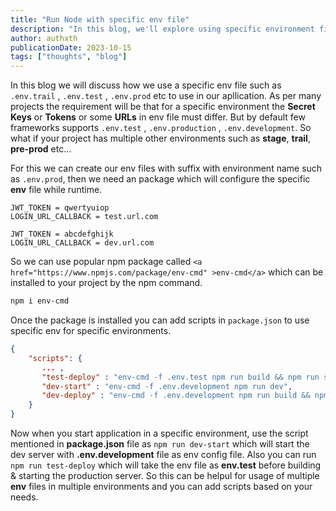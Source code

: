 ```yaml
---
title: "Run Node with specific env file"
description: "In this blog, we'll explore using specific environment files like .env.trail or .env.test in our applications, along with scripting for management."
author: authxth
publicationDate: 2023-10-15
tags: ["thoughts", "blog"]
---
```


In this blog we will discuss how we use a specific env file such as `.env.trail` , `.env.test` , `.env.prod` etc to use in our apllication.
As per many projects the requirement will be that for a specific environment the **Secret Keys** or **Tokens** or some **URLs** in env file must differ. But by default few frameworks supports `.env.test` , `.env.production` , `.env.development`. So what if your project has multiple other environments such as **stage**, **trail**, **pre-prod** etc...

For this we can create our env files with suffix with environment name such as `.env.prod`, then we need an package which will configure the specific **env** file while runtime.

```bash:.env.test
JWT_TOKEN = qwertyuiop
LOGIN_URL_CALLBACK = test.url.com
```

```bash:.env.development
JWT_TOKEN = abcdefghijk
LOGIN_URL_CALLBACK = dev.url.com
```

So we can use popular npm package called `<a href="https://www.npmjs.com/package/env-cmd" >env-cmd</a>` which can be installed to your project by the npm command.

```bash
npm i env-cmd
```

Once the package is installed you can add scripts in `package.json` to use specific env for specific environments.

```json:package.json
{
    "scripts": {
       ... ,
       "test-deploy" : "env-cmd -f .env.test npm run build && npm run start",
       "dev-start" : "env-cmd -f .env.development npm run dev",
       "dev-deploy" : "env-cmd -f .env.development npm run build && npm run start"
    }
}
```

Now when you start application in a specific environment, use the script mentioned in **package.json** file as `npm run dev-start` which will start the dev server with **.env.development** file as env config file. Also you can run `npm run test-deploy` which will take the env file as **env.test** before building & starting the production server.
So this can be helpul for usage of multiple **env** files in multiple environments and you can add scripts based on your needs.
